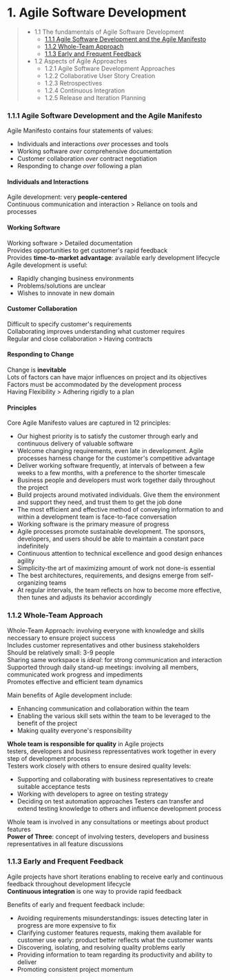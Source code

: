 # 1. Agile Software Development

> - 1.1 The fundamentals of Agile Software Development
>    - [1.1.1 Agile Software Development and the Agile Manifesto](#111-agile-software-development-and-the-agile-manifesto)
>    - [1.1.2 Whole-Team Approach](#112-whole-team-approach)
>    - [1.1.3 Early and Frequent Feedback](#113-early-and-frequent-feedback)
> - 1.2 Aspects of Agile Approaches
>    - 1.2.1 Agile Software Development Approaches
>    - 1.2.2 Collaborative User Story Creation
>    - 1.2.3 Retrospectives
>    - 1.2.4 Continuous Integration
>    - 1.2.5 Release and Iteration Planning


### 1.1.1 Agile Software Development and the Agile Manifesto

Agile Manifesto contains four statements of values:  
- Individuals and interactions *over* processes and tools
- Working software *over* comprehensive documentation
- Customer collaboration *over* contract negotiation
- Responding to change *over* following a plan

#### Individuals and Interactions

Agile development: very **people-centered**  
Continuous communication and interaction > Reliance on tools and processes

#### Working Software

Working software > Detailed documentation  
Provides opportunities to get customer's rapid feedback  
Provides **time-to-market advantage**: available early development lifecycle  
Agile development is useful:  
- Rapidly changing business environments
- Problems/solutions are unclear
- Wishes to innovate in new domain

#### Customer Collaboration

Difficult to specify customer's requirements  
Collaborating improves understanding what customer requires  
Regular and close collaboration > Having contracts

#### Responding to Change

Change is **inevitable**  
Lots of factors can have major influences on project and its objectives  
Factors must be accommodated by the development process  
Having Flexibility > Adhering rigidly to a plan

#### Principles

Core Agile Manifesto values are captured in 12 principles:  
- Our highest priority is to satisfy the customer through early and continuous delivery of valuable software
- Welcome changing requirements, even late in development. Agile processes harness change for the customer's competitive advantage
- Deliver working software frequently, at intervals of between a few weeks to a few months, with a preference to the shorter timescale
- Business people and developers must work together daily throughout the project
- Build projects around motivated individuals. Give them the environment and support they need, and trust them to get the job done
- The most efficient and effective method of conveying information to and within a development team is face-to-face conversation
- Working software is the primary measure of progress
- Agile processes promote sustainable development. The sponsors, developers, and users should be able to maintain a constant pace indefinitely
- Continuous attention to technical excellence and good design enhances agility
- Simplicity-the art of maximizing amount of work not done-is essential
- The best architectures, requirements, and designs emerge from self-organizing teams
- At regular intervals, the team reflects on how to become more effective, then tunes and adjusts its behavior accordingly


### 1.1.2 Whole-Team Approach

Whole-Team Approach: involving everyone with knowledge and skills neccessary to ensure project success  
Includes customer representatives and other business stakeholders  
Should be relatively small: 3-9 people  
Sharing same workspace is *ideal*: for strong communication and interaction  
Supported through daily stand-up meetings: involving all members, communicated work progress and impediments  
Promotes effective and efficient team dynamics  

Main benefits of Agile development include:  
- Enhancing communication and collaboration within the team
- Enabling the various skill sets within the team to be leveraged to the benefit of the project
- Making quality everyone's responsibility

**Whole team is responsible for quality** in Agile projects  
testers, developers and business repressentatives work together in every step of development process  
Testers work closely with others to ensure desired quality levels:  
- Supporting and collaborating with business representatives to create suitable acceptance tests
- Working with developers to agree on testing strategy
- Deciding on test automation approaches
Testers can transfer and extend testing knowledge to others and influence development process  

Whole team is involved in any consultations or meetings about product features  
**Power of Three**: concept of involving testers, developers and business representatives in all feature discussions  


### 1.1.3 Early and Frequent Feedback

Agile projects have short iterations enabling to receive early and continuous feedback throughout development lifecycle  
**Continuous integration** is one way to provide rapid feedback  

Benefits of early and frequent feedback include:
- Avoiding requirements misunderstandings: issues detecting later in progress are more expensive to fix
- Clarifying customer features requests, making them available for customer use early: product better reflects what the customer wants
- Discovering, isolating, and resolving quality problems early
- Providing information to team regarding its productivity and ability to deliver
- Promoting consistent project momentum